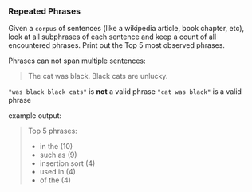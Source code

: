 ### Repeated Phrases

Given a `corpus` of sentences (like a wikipedia article, book chapter, etc), look at all subphrases of each sentence and keep a count of all encountered phrases. Print out the Top 5 most observed phrases.

Phrases can not span multiple sentences:

> The cat was black. Black cats are unlucky.

`"was black black cats"` is **not** a valid phrase
`"cat was black"` is a valid phrase

example output:

> Top 5 phrases:
>
> - in the (10)
> - such as (9)
> - insertion sort (4)
> - used in (4)
> - of the (4)
